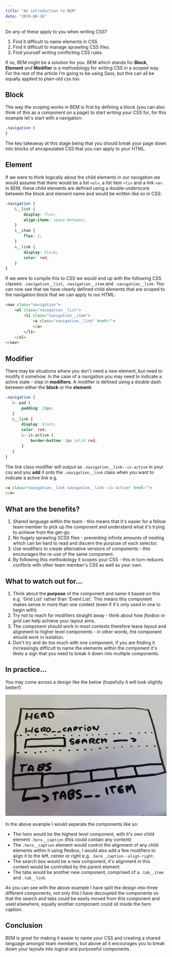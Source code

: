 ```yaml
---
title: "An introduction to BEM"
date: "2019-08-26"
---
```


Do any of these apply to you when writing CSS?

1) Find it difficult to name elements in CSS.
2) Find it difficult to manage sprawling CSS files. 
3) Find yourself writing conflicting CSS rules.

If so, BEM might be a solution for you. BEM which stands for **Block**, **Element** and **Modifier** is a methodology for writing CSS in a scoped way. For the rest of the article I'm going to be using Sass, but this can all be equally applied to plain-old css too. 

<h2>Block</h2>

The way the scoping works in BEM is first by defining a block (you can also think of this as a component on a page) to start writing your CSS for, for this example let's start with a navigation:

```css
.navigation {
}
```

The key takeaway at this stage being that you should break your page down into blocks of encapsulated CSS that you can apply to your HTML.

<h2>Element</h2>

If we were to think logically about the child elements in our navigation we would assume that there would be a list ```<ul>```, a list item ```<li>``` and a link ```<a>```. In BEM, these child  elements are defined using a double underscore between the block and element name and would be written like so in CSS:

```css
.navigation {
    &__list {
        display: flex;
        align-items: space-between;
    }
    &__item {
        flex: 1;
    }
    &__link {
        display: block;
        color: red;
    }
}
```

 If we were to compile this to CSS we would end up with the following CSS classes: ```.navigation__list```, ```.navigation__item``` and ```.navigation__link```. You can now see that we have clearly defined child elements that are scoped to the navigation block that we can apply to our HTML:

```html
<nav class="navigation">
    <ul class="navigation__list">
        <li class="navigation__item">
            <a class="navigation__link" href="">
            </a>
        </li>
    </ul>
</nav>

```

 <h2>Modifier</h2>

 There may be situations where you don't need a new element, but need to modify it somehow. In the case of a navigation you may need to indicate a active state - step in **modifiers**. A modifier is defined using a double dash between either the **block** or the **element**:

 ```css
.navigation {
    &--pad {
        padding: 20px;
    }
    &__link {
        display: block;
        color: red;
        &--is-active {
            border-bottom: 2px solid red;
        }
    }
}
```

The link class modifier will output as ```.navigation__link--is-active``` in your css and you  **add** it onto the ```.navigation__link``` class when you want to indicate a active link e.g. 

```html
<a class="navigation__link navigation__link--is-active" href="">
</a>
```

<h2>What are the benefits?</h2>

1. Shared language within the team - this means that it's easier for a fellow team member to pick up the component and understand what it's trying to achieve from the get-go.
2. No hugely sprawling SCSS files - preventing infinite amounts of nesting which can be hard to read and discern the purpose of each selector.
3. Use modifiers to create alternative versions of components - this encourages the re-use of the same component.
4. By following this methodology it scopes your CSS - this in turn reduces conflicts with other team member's CSS as well as your own.

<h2>What to watch out for...</h2>

1. Think about the **purpose** of the component and name it based on this e.g. 'Grid List' rather than 'Event List'. This means this component makes sense in more than one context (even if it's only used in one to begin with).
2.  Try not to reach for modifiers straight away - think about how *flexbox* or *grid* can help achieve your layout aims.
3. The component should work in most contexts therefore leave layout and alignment to higher level components - in other words, the component should work in isolation.
4. Don't try and do too much with one component, if you are finding it increasingly difficult to  name the elements within the component it's likely a sign that you need to break it down into multiple components.

<h2>In practice...</h2>

You may come across a design like the below (hopefully it will look slightly better!):

![BEM example](../images/bem.jpg)

In the above example I would separate the components like so:

- The hero would be the highest level component, with it's own child element ```.hero__caption``` (this could contain any content)
- The ```.hero__caption``` element would control the alignment of any child elements within it using flexbox, I would also add a few modifiers to align it to the left, center or right e.g. ```.hero__caption--align-right```.
- The search box would be a new component, it's alignment in this context would be controlled by the parent element.
- The tabs would be another new component, comprised of a ```.tab__item``` and ```.tab__link```.

As you can see with the above example I have split the design into three different components, not only this I have decoupled the components so that the search and tabs could be easily moved from this component and used elsewhere, equally another component could sit inside the hero caption.

<h2>Conclusion</h2>

BEM is great for making it easier to name your CSS and creating a shared language amongst team members, but above all it encourages you to break down your layouts into logical and purposeful components.




